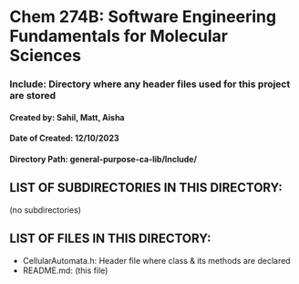 # Chem 274B: Software Engineering Fundamentals for Molecular Sciences

### Include: Directory where any header files used for this project are stored 

#### Created by: Sahil, Matt, Aisha 
#### Date of Created: 12/10/2023
#### Directory Path: general-purpose-ca-lib/Include/

## LIST OF SUBDIRECTORIES IN THIS DIRECTORY:

(no subdirectories) 

## LIST OF FILES IN THIS DIRECTORY:

- CellularAutomata.h: Header file where class & its methods are declared
- README.md: (this file) 
